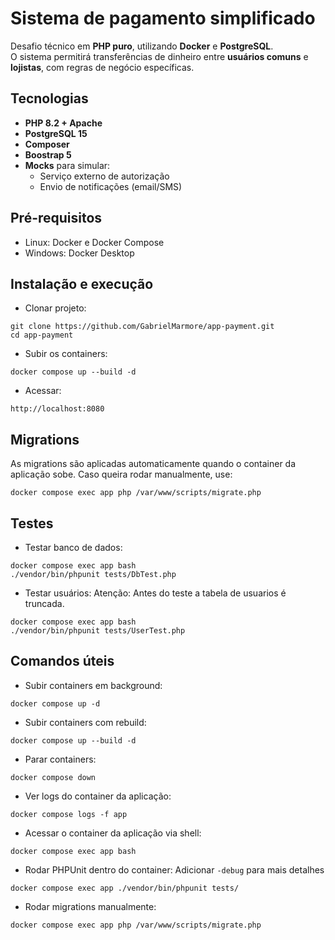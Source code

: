 # Sistema de pagamento simplificado

Desafio técnico em **PHP puro**, utilizando **Docker** e **PostgreSQL**.  
O sistema permitirá transferências de dinheiro entre **usuários comuns** e **lojistas**, com regras de negócio específicas.

## Tecnologias
- **PHP 8.2 + Apache**
- **PostgreSQL 15**
- **Composer**
- **Boostrap 5**
- **Mocks** para simular:
  - Serviço externo de autorização
  - Envio de notificações (email/SMS)

## Pré-requisitos
- Linux: Docker e Docker Compose 
- Windows: Docker Desktop

## Instalação e execução
- Clonar projeto:
```
git clone https://github.com/GabrielMarmore/app-payment.git
cd app-payment
```
- Subir os containers:
```
docker compose up --build -d
```
- Acessar:
```
http://localhost:8080
```

## Migrations
As migrations são aplicadas automaticamente quando o container da aplicação sobe.
Caso queira rodar manualmente, use:
```
docker compose exec app php /var/www/scripts/migrate.php
```

## Testes
- Testar banco de dados:
```
docker compose exec app bash
./vendor/bin/phpunit tests/DbTest.php
```
- Testar usuários:
Atenção: Antes do teste a tabela de usuarios é truncada.
```
docker compose exec app bash
./vendor/bin/phpunit tests/UserTest.php
```

## Comandos úteis

- Subir containers em background:  
```
docker compose up -d
```
- Subir containers com rebuild:  
```
docker compose up --build -d
```
- Parar containers:  
```
docker compose down
```
- Ver logs do container da aplicação:  
```
docker compose logs -f app
```
- Acessar o container da aplicação via shell:  
```
docker compose exec app bash
```
- Rodar PHPUnit dentro do container:
Adicionar ```-debug``` para mais detalhes  
```
docker compose exec app ./vendor/bin/phpunit tests/
```
- Rodar migrations manualmente:  
```
docker compose exec app php /var/www/scripts/migrate.php
```